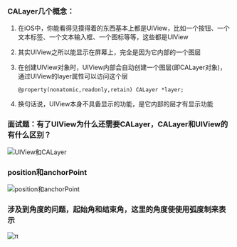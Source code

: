 ### CALayer几个概念：

 1. 在iOS中，你能看得见摸得着的东西基本上都是UIView，比如一个按钮、一个文本标签、一个文本输入框、一个图标等等，这些都是UIView
 2. 其实UIView之所以能显示在屏幕上，完全是因为它内部的一个图层
 3. 在创建UIView对象时，UIView内部会自动创建一个图层(即CALayer对象)，通过UIView的layer属性可以访问这个层

        @property(nonatomic,readonly,retain) CALayer *layer;
 4. 换句话说，UIView本身不具备显示的功能，是它内部的层才有显示功能
 
### 面试题：有了UIView为什么还需要CALayer，CALayer和UIView的有什么区别？
![UIView和CALayer](http://ohgbgkbn4.bkt.clouddn.com/UIView%E5%92%8CCALayer.png)

### position和anchorPoint
![position和anchorPoint](http://ohgbgkbn4.bkt.clouddn.com/position%E5%92%8CanchorPoint.png)

### 涉及到角度的问题，起始角和结束角，这里的角度使使用弧度制来表示
![π](http://ohgbgkbn4.bkt.clouddn.com/2%CF%80.png)

